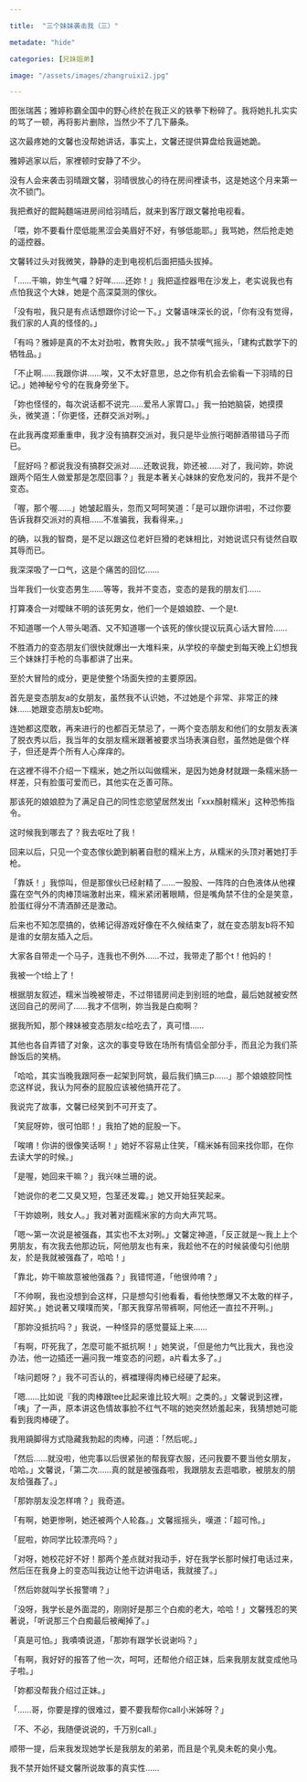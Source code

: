```yaml
---

title:  "三个妹妹袭击我（三）"

metadate: "hide"

categories: [兄妹姐弟]

image: "/assets/images/zhangruixi2.jpg"

---
```

图张瑞茜；雅婷称霸全国中的野心终於在我正义的铁拳下粉碎了。我将她扎扎实实的骂了一顿，再将影片删除，当然少不了几下藤条。

这次最疼她的文馨也没帮她讲话，事实上，文馨还提供算盘给我逼她跪。

雅婷逃家以后，家裡顿时安静了不少。

没有人会来袭击羽晴跟文馨，羽晴很放心的待在房间裡读书，这是她这个月来第一次不锁门。

我把煮好的餛飩麵端进房间给羽晴后，就来到客厅跟文馨抢电视看。

「喂，妳不要看什麼低能黑涩会美眉好不好，有够低能耶。」我骂她，然后抢走她的遥控器。

文馨转过头对我微笑，静静的走到电视机后面把插头拔掉。

「……干嘛，妳生气囉？好咩……还妳！」我把遥控器甩在沙发上，老实说我也有点怕我这个大妹，她是个高深莫测的傢伙。

「没有啦，我只是有点话想跟你讨论一下。」文馨语味深长的说，「你有没有觉得，我们家的人真的怪怪的。」

「有吗？雅婷是真的不太对劲啦，教育失败。」我不禁嘆气摇头，「建构式数学下的牺牲品。」

「不止啊……我跟你讲……唉，又不太好意思，总之你有机会去偷看一下羽晴的日记。」她神秘兮兮的在我身旁坐下。

「妳也怪怪的，每次说话都不说完……爱吊人家胃口。」我一拍她脑袋，她摸摸头，微笑道：「你更怪，还群交派对咧。」

在此我再度郑重重申，我才没有搞群交派对，我只是毕业旅行喝醉酒带错马子而已。

「屁好吗？都说我没有搞群交派对……还敢说我，妳还被……对了，我问妳，妳说跟两个陌生人做爱那是怎麼回事？」我是本著关心妹妹的安危发问的，我并不是个变态。

「喔，那个喔……」她皱起眉头，忽而又呵呵笑道：「是可以跟你讲啦，不过你要告诉我群交派对的真相……不准骗我，我看得来。」

的确，以我的智商，是不足以跟这位老奸巨猾的老妹相比，对她说谎只有徒然自取其辱而已。

我深深吸了一口气，这是个痛苦的回忆……

当年我们一伙变态男生……等等，我并不变态，变态的是我的朋友们……

打算凑合一对曖昧不明的该死男女，他们一个是娘娘腔、一个是t.

不知道哪一个人带头喝酒、又不知道哪一个该死的傢伙提议玩真心话大冒险……

不胜酒力的变态朋友们很快就爆出一大堆料来，从学校的辛酸史到每天晚上幻想我三个妹妹打手枪的鸟事都讲了出来。

至於大冒险的成分，更是使整个场面失控的主要原因。

首先是变态朋友a的女朋友，虽然我不认识她，不过她是个非常、非常正的辣妹……她跟变态朋友b蛇吻。

连她都这麼敢，再来进行的也都百无禁忌了，一两个变态朋友和他们的女朋友表演了脱衣秀以后，我当年的女朋友糯米跟著被要求当场表演自慰，虽然她是做个样子，但还是弄个所有人心痒痒的。

在这裡不得不介绍一下糯米，她之所以叫做糯米，是因为她身材就跟一条糯米肠一样差，只有脸蛋可爱而已，其他实在乏善可陈。

那该死的娘娘腔为了满足自己的同性恋慾望居然发出「xxx顏射糯米」这种恐怖指令。

这时候我到哪去了？我去呕吐了我！

回来以后，只见一个变态傢伙跪到躺著自慰的糯米上方，从糯米的头顶对著她打手枪。

「靠妖！」我惊叫，但是那傢伙已经射精了……一股股、一阵阵的白色液体从他裸露在空气外的肉棒顶端激射出来，糯米紧闭著眼睛，但是嘴角禁不住的全是笑意，脸蛋红得分不清酒醉还是激动。

后来也不知怎麼搞的，依稀记得游戏好像在不久候结束了，就在变态朋友b将不知是谁的女朋友插入之后。

大家各自带走一个马子，连我也不例外……不过，我带走了那个t！他妈的！

我被一个t给上了！

根据朋友叙述，糯米当晚被带走，不过带错房间走到别班的地盘，最后她就被安然送回自己的房间了……我才不信咧，妳当我是白痴啊？

据我所知，那个辣妹被变态朋友c给吃去了，真可惜……

其他也各自弄错了对象，这次的事变导致在场所有情侣全部分手，而且沦为我们茶餘饭后的笑柄。

「哈哈，其实当晚我跟阿泰一起架到阿筑，最后我们搞三p……」那个娘娘腔同性恋这样说，我认为阿泰的屁股应该被他搞开花了。

我说完了故事，文馨已经笑到不可开支了。

「笑屁呀妳，很可怕耶！」我拍了她的屁股一下。

「唉唷！你讲的很像笑话啊！」她好不容易止住笑，「糯米姊有回来找你耶，在你去读大学的时候。」

「是喔，她回来干嘛？」我兴味兰珊的说。

「她说你的老二又臭又短，包茎还发霉。」她又开始狂笑起来。

「干妳娘咧，贱女人。」我对著对面糯米家的方向大声咒骂。

「嗯～第一次说是被强姦，其实也不太对咧。」文馨定神道，「反正就是～我上上个男朋友，有次我去他那边玩，阿他朋友也有来，我趁他不在的时候装傻勾引他朋友，於是我就被强姦了，哈哈！」

「靠北，妳干嘛故意被他强姦？」我错愕道，「他很帅唷？」

「不帅啊，我也没想到会这样，只是想勾引他看看，看他快憋爆又不太敢的样子，超好笑。」她说著又噗噗而笑，「那天我穿吊带裤啊，阿他还一直拉不开咧。」

「那妳没抵抗吗？」我说，一种怪异的感觉蔓延上来……

「有啊，吓死我了，怎麼可能不抵抗啊！」她笑说，「但是他力气比我大，我也没办法，他一边插还一遍问我一堆变态的问题，a片看太多了。」

「啥问题呀？」我不可否认的，裤襠理得肉棒已经硬了起来。

「嗯……比如说『我的肉棒跟tee比起来谁比较大啊』之类的。」文馨说到这裡，「咦」了一声，原本讲这色情故事脸不红气不喘的她突然娇羞起来，我猜想她可能看到我肉棒硬了。

我用蹺脚得方式隐藏我勃起的肉棒，问道：「然后呢。」

「然后……就没啦，他完事以后很紧张的帮我穿衣服，还问我要不要当他女朋友，哈哈。」文馨说，「第二次……真的就是被强姦啦，我跟朋友去逛唱歌，被朋友的朋友给强姦了。」

「那妳朋友没怎样唷？」我奇道。

「有啊，她更惨咧，她还被两个人轮姦。」文馨摇摇头，嘆道：「超可怜。」

「屁啦，妳同学比较漂亮吗？」

「对呀，她校花好不好！那两个差点就对我动手，好在我学长那时候打电话过来，然后压在我身上的变态叫我边让他干边讲电话，我就接了。」

「然后妳就叫学长报警唷？」

「没呀，我学长是外面混的，刚刚好是那三个白痴的老大，哈哈！」文馨残忍的笑著说，「听说那三个白痴最后被阉掉了。」

「真是可怕。」我嘖嘖说道，「那妳有跟学长说谢吗？」

「有啊，我好好的报答了他一次，呵呵，还帮他介绍正妹，后来我朋友就变成他马子啦。」

「妳都没帮我介绍过正妹。」

「……哥，你要是撑的很难过，要不要我帮你call小米姊呀？」

「不、不必，我随便说说的，千万别call.」

顺带一提，后来我发现她学长是我朋友的弟弟，而且是个乳臭未乾的臭小鬼。

我不禁开始怀疑文馨所说故事的真实性……
